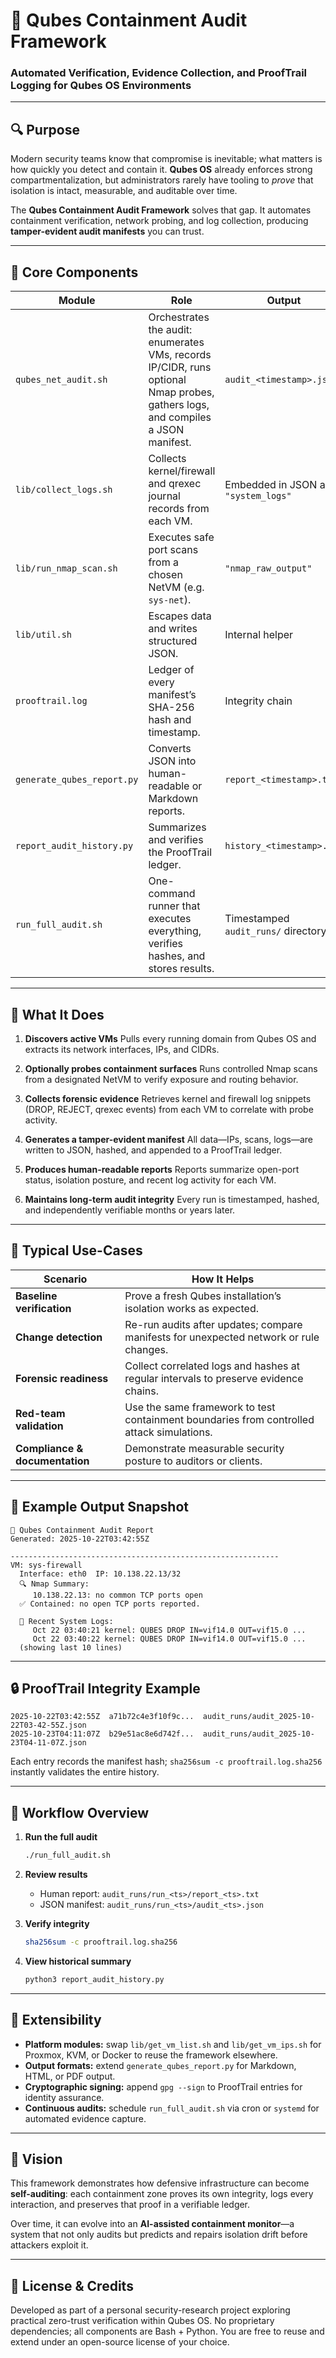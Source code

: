 # 🧱 Qubes Containment Audit Framework

### Automated Verification, Evidence Collection, and ProofTrail Logging for Qubes OS Environments

---

## 🔍 Purpose

Modern security teams know that compromise is inevitable; what matters is how quickly you detect and contain it.
**Qubes OS** already enforces strong compartmentalization, but administrators rarely have tooling to *prove* that isolation is intact, measurable, and auditable over time.

The **Qubes Containment Audit Framework** solves that gap.
It automates containment verification, network probing, and log collection, producing **tamper-evident audit manifests** you can trust.

---

## 🧩 Core Components

| Module                     | Role                                                                                                                            | Output                              |
| -------------------------- | ------------------------------------------------------------------------------------------------------------------------------- | ----------------------------------- |
| `qubes_net_audit.sh`       | Orchestrates the audit: enumerates VMs, records IP/CIDR, runs optional Nmap probes, gathers logs, and compiles a JSON manifest. | `audit_<timestamp>.json`            |
| `lib/collect_logs.sh`      | Collects kernel/firewall and qrexec journal records from each VM.                                                               | Embedded in JSON as `"system_logs"` |
| `lib/run_nmap_scan.sh`     | Executes safe port scans from a chosen NetVM (e.g. `sys-net`).                                                                  | `"nmap_raw_output"`                 |
| `lib/util.sh`              | Escapes data and writes structured JSON.                                                                                        | Internal helper                     |
| `prooftrail.log`           | Ledger of every manifest’s SHA-256 hash and timestamp.                                                                          | Integrity chain                     |
| `generate_qubes_report.py` | Converts JSON into human-readable or Markdown reports.                                                                          | `report_<timestamp>.txt`            |
| `report_audit_history.py`  | Summarizes and verifies the ProofTrail ledger.                                                                                  | `history_<timestamp>.txt`           |
| `run_full_audit.sh`        | One-command runner that executes everything, verifies hashes, and stores results.                                               | Timestamped `audit_runs/` directory |

---

## 🧠 What It Does

1. **Discovers active VMs**
   Pulls every running domain from Qubes OS and extracts its network interfaces, IPs, and CIDRs.

2. **Optionally probes containment surfaces**
   Runs controlled Nmap scans from a designated NetVM to verify exposure and routing behavior.

3. **Collects forensic evidence**
   Retrieves kernel and firewall log snippets (DROP, REJECT, qrexec events) from each VM to correlate with probe activity.

4. **Generates a tamper-evident manifest**
   All data—IPs, scans, logs—are written to JSON, hashed, and appended to a ProofTrail ledger.

5. **Produces human-readable reports**
   Reports summarize open-port status, isolation posture, and recent log activity for each VM.

6. **Maintains long-term audit integrity**
   Every run is timestamped, hashed, and independently verifiable months or years later.

---

## 🧰 Typical Use-Cases

| Scenario                       | How It Helps                                                                              |
| ------------------------------ | ----------------------------------------------------------------------------------------- |
| **Baseline verification**      | Prove a fresh Qubes installation’s isolation works as expected.                           |
| **Change detection**           | Re-run audits after updates; compare manifests for unexpected network or rule changes.    |
| **Forensic readiness**         | Collect correlated logs and hashes at regular intervals to preserve evidence chains.      |
| **Red-team validation**        | Use the same framework to test containment boundaries from controlled attack simulations. |
| **Compliance & documentation** | Demonstrate measurable security posture to auditors or clients.                           |

---

## 🧾 Example Output Snapshot

```
📄 Qubes Containment Audit Report
Generated: 2025-10-22T03:42:55Z

------------------------------------------------------------
VM: sys-firewall
  Interface: eth0  IP: 10.138.22.13/32
  🔍 Nmap Summary:
     10.138.22.13: no common TCP ports open
  ✅ Contained: no open TCP ports reported.

  🧾 Recent System Logs:
     Oct 22 03:40:21 kernel: QUBES DROP IN=vif14.0 OUT=vif15.0 ...
     Oct 22 03:40:22 kernel: QUBES DROP IN=vif14.0 OUT=vif15.0 ...
  (showing last 10 lines)
```

---

## 🔒 ProofTrail Integrity Example

```
2025-10-22T03:42:55Z  a71b72c4e3f10f9c...  audit_runs/audit_2025-10-22T03-42-55Z.json
2025-10-23T04:11:07Z  b29e51ac8e6d742f...  audit_runs/audit_2025-10-23T04-11-07Z.json
```

Each entry records the manifest hash; `sha256sum -c prooftrail.log.sha256` instantly validates the entire history.

---

## 🧭 Workflow Overview

1. **Run the full audit**

   ```bash
   ./run_full_audit.sh
   ```
2. **Review results**

   * Human report: `audit_runs/run_<ts>/report_<ts>.txt`
   * JSON manifest: `audit_runs/run_<ts>/audit_<ts>.json`
3. **Verify integrity**

   ```bash
   sha256sum -c prooftrail.log.sha256
   ```
4. **View historical summary**

   ```bash
   python3 report_audit_history.py
   ```

---

## 🧩 Extensibility

* **Platform modules:** swap `lib/get_vm_list.sh` and `lib/get_vm_ips.sh` for Proxmox, KVM, or Docker to reuse the framework elsewhere.
* **Output formats:** extend `generate_qubes_report.py` for Markdown, HTML, or PDF output.
* **Cryptographic signing:** append `gpg --sign` to ProofTrail entries for identity assurance.
* **Continuous audits:** schedule `run_full_audit.sh` via cron or `systemd` for automated evidence capture.

---

## 🧠 Vision

This framework demonstrates how defensive infrastructure can become **self-auditing**:
each containment zone proves its own integrity, logs every interaction, and preserves that proof in a verifiable ledger.

Over time, it can evolve into an **AI-assisted containment monitor**—a system that not only audits but predicts and repairs isolation drift before attackers exploit it.

---

## 📜 License & Credits

Developed as part of a personal security-research project exploring practical zero-trust verification within Qubes OS.
No proprietary dependencies; all components are Bash + Python.
You are free to reuse and extend under an open-source license of your choice.

